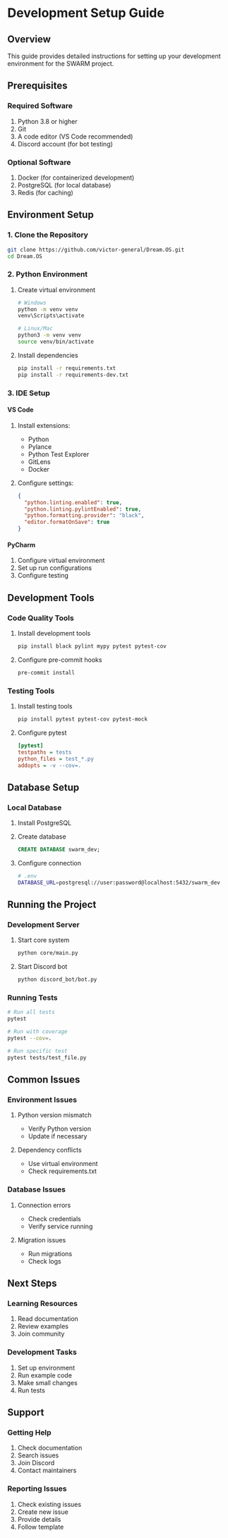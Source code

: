 # Development Setup Guide

## Overview
This guide provides detailed instructions for setting up your development environment for the SWARM project.

## Prerequisites

### Required Software
1. Python 3.8 or higher
2. Git
3. A code editor (VS Code recommended)
4. Discord account (for bot testing)

### Optional Software
1. Docker (for containerized development)
2. PostgreSQL (for local database)
3. Redis (for caching)

## Environment Setup

### 1. Clone the Repository
```bash
git clone https://github.com/victor-general/Dream.OS.git
cd Dream.OS
```

### 2. Python Environment
1. Create virtual environment
   ```bash
   # Windows
   python -m venv venv
   venv\Scripts\activate

   # Linux/Mac
   python3 -m venv venv
   source venv/bin/activate
   ```

2. Install dependencies
   ```bash
   pip install -r requirements.txt
   pip install -r requirements-dev.txt
   ```

### 3. IDE Setup

#### VS Code
1. Install extensions:
   - Python
   - Pylance
   - Python Test Explorer
   - GitLens
   - Docker

2. Configure settings:
   ```json
   {
     "python.linting.enabled": true,
     "python.linting.pylintEnabled": true,
     "python.formatting.provider": "black",
     "editor.formatOnSave": true
   }
   ```

#### PyCharm
1. Configure virtual environment
2. Set up run configurations
3. Configure testing

## Development Tools

### Code Quality Tools
1. Install development tools
   ```bash
   pip install black pylint mypy pytest pytest-cov
   ```

2. Configure pre-commit hooks
   ```bash
   pre-commit install
   ```

### Testing Tools
1. Install testing tools
   ```bash
   pip install pytest pytest-cov pytest-mock
   ```

2. Configure pytest
   ```ini
   [pytest]
   testpaths = tests
   python_files = test_*.py
   addopts = -v --cov=.
   ```

## Database Setup

### Local Database
1. Install PostgreSQL
2. Create database
   ```sql
   CREATE DATABASE swarm_dev;
   ```

3. Configure connection
   ```bash
   # .env
   DATABASE_URL=postgresql://user:password@localhost:5432/swarm_dev
   ```

## Running the Project

### Development Server
1. Start core system
   ```bash
   python core/main.py
   ```

2. Start Discord bot
   ```bash
   python discord_bot/bot.py
   ```

### Running Tests
```bash
# Run all tests
pytest

# Run with coverage
pytest --cov=.

# Run specific test
pytest tests/test_file.py
```

## Common Issues

### Environment Issues
1. Python version mismatch
   - Verify Python version
   - Update if necessary

2. Dependency conflicts
   - Use virtual environment
   - Check requirements.txt

### Database Issues
1. Connection errors
   - Check credentials
   - Verify service running

2. Migration issues
   - Run migrations
   - Check logs

## Next Steps

### Learning Resources
1. Read documentation
2. Review examples
3. Join community

### Development Tasks
1. Set up environment
2. Run example code
3. Make small changes
4. Run tests

## Support

### Getting Help
1. Check documentation
2. Search issues
3. Join Discord
4. Contact maintainers

### Reporting Issues
1. Check existing issues
2. Create new issue
3. Provide details
4. Follow template 
